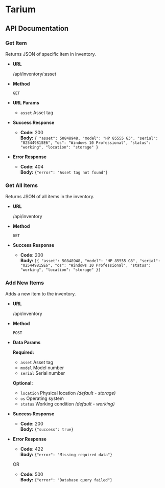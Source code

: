 # Tarium

## API Documentation

### Get Item

  Returns JSON of specific item in inventory.

* **URL**

  /api/inventory/:asset

* **Method**

  `GET`

* **URL Params**

  * `asset` Asset tag

* **Success Response**

  * **Code:** 200<br/>
  **Body:** `{
    "asset": 50848948,
    "model": "HP 85555 G3",
    "serial": "02544981SE6",
    "os": "Windows 10 Professional",
    "status": "working",
    "location": "storage"
}`

* **Error Response**

  * **Code:** 404<br/>
  **Body:** `{"error": "Asset tag not found"}`

### Get All Items

  Returns JSON of all items in the inventory.

* **URL**

  /api/inventory

* **Method**

  `GET`

* **Success Response**

  * **Code:** 200<br/>
    **Body:** `[{
    "asset": 50848948,
    "model": "HP 85555 G3",
    "serial": "02544981SE6",
    "os": "Windows 10 Professional",
    "status": "working",
    "location": "storage"
}]`

### Add New Items

  Adds a new item to the inventory.

* **URL**

  /api/inventory

* **Method**

  `POST`

* **Data Params**

  **Required:**

  * `asset` Asset tag
  * `model` Model number
  * `serial` Serial number

  **Optional:**

  * `location` Physical location _(default - storage)_
  * `os` Operating system
  * `status` Working condition _(default - working)_

* **Success Response**

  * **Code:** 200<br/>
  **Body:** `{"success": true}`

* **Error Response**

  * **Code:** 422<br/>
  **Body:** `{"error": "Missing required data"}`

  OR

  * **Code:** 500<br/>
  **Body:** `{"error": "Database query failed"}`
